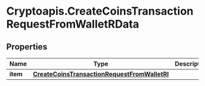 # Cryptoapis.CreateCoinsTransactionRequestFromWalletRData

## Properties

Name | Type | Description | Notes
------------ | ------------- | ------------- | -------------
**item** | [**CreateCoinsTransactionRequestFromWalletRI**](CreateCoinsTransactionRequestFromWalletRI.md) |  | 


